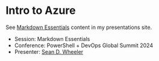 # Intro to Azure

See [Markdown Essentials][01] content in my presentations site.

- Session: Markdown Essentials
- Conference: PowerShell + DevOps Global Summit 2024
- Presenter:  [Sean D. Wheeler](https://sdwheeler.github.io/seanonit)

<!-- link references -->

[01]: https://sdwheeler.github.io/seanonit/docs/03-markdown/
